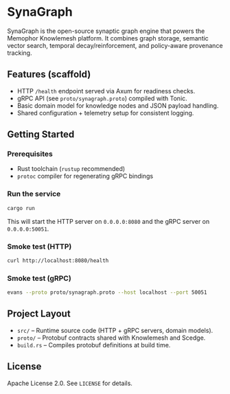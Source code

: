 # SynaGraph

SynaGraph is the open-source synaptic graph engine that powers the Memophor Knowlemesh platform. It combines graph storage, semantic vector search, temporal decay/reinforcement, and policy-aware provenance tracking.

## Features (scaffold)
- HTTP `/health` endpoint served via Axum for readiness checks.
- gRPC API (see `proto/synagraph.proto`) compiled with Tonic.
- Basic domain model for knowledge nodes and JSON payload handling.
- Shared configuration + telemetry setup for consistent logging.

## Getting Started

### Prerequisites
- Rust toolchain (`rustup` recommended)
- `protoc` compiler for regenerating gRPC bindings

### Run the service
```bash
cargo run
```
This will start the HTTP server on `0.0.0.0:8080` and the gRPC server on `0.0.0.0:50051`.

### Smoke test (HTTP)
```bash
curl http://localhost:8080/health
```

### Smoke test (gRPC)
```bash
evans --proto proto/synagraph.proto --host localhost --port 50051
```

## Project Layout
- `src/` – Runtime source code (HTTP + gRPC servers, domain models).
- `proto/` – Protobuf contracts shared with Knowlemesh and Scedge.
- `build.rs` – Compiles protobuf definitions at build time.

## License

Apache License 2.0. See `LICENSE` for details.

